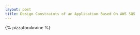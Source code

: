 ```yaml
---
layout: post
title: Design Constraints of an Application Based On AWS SQS
---
```

{% pizzaforukraine  %}
